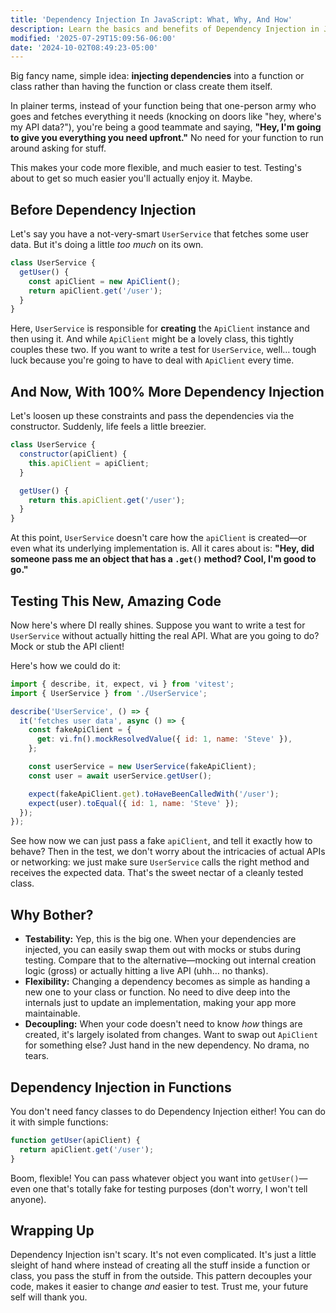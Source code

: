 ```yaml
---
title: 'Dependency Injection In JavaScript: What, Why, And How'
description: Learn the basics and benefits of Dependency Injection in JavaScript.
modified: '2025-07-29T15:09:56-06:00'
date: '2024-10-02T08:49:23-05:00'
---
```


Big fancy name, simple idea: **injecting dependencies** into a function or class rather than having the function or class create them itself.

In plainer terms, instead of your function being that one-person army who goes and fetches everything it needs (knocking on doors like "hey, where's my API data?"), you're being a good teammate and saying, **"Hey, I'm going to give you everything you need upfront."** No need for your function to run around asking for stuff.

This makes your code more flexible, and much easier to test. Testing's about to get so much easier you'll actually enjoy it. Maybe.

## Before Dependency Injection

Let's say you have a not-very-smart `UserService` that fetches some user data. But it's doing a little _too much_ on its own.

```javascript
class UserService {
  getUser() {
    const apiClient = new ApiClient();
    return apiClient.get('/user');
  }
}
```

Here, `UserService` is responsible for **creating** the `ApiClient` instance and then using it. And while `ApiClient` might be a lovely class, this tightly couples these two. If you want to write a test for `UserService`, well… tough luck because you're going to have to deal with `ApiClient` every time.

## And Now, With 100% More Dependency Injection

Let's loosen up these constraints and pass the dependencies via the constructor. Suddenly, life feels a little breezier.

```javascript
class UserService {
  constructor(apiClient) {
    this.apiClient = apiClient;
  }

  getUser() {
    return this.apiClient.get('/user');
  }
}
```

At this point, `UserService` doesn't care how the `apiClient` is created—or even what its underlying implementation is. All it cares about is: **"Hey, did someone pass me an object that has a `.get()` method? Cool, I'm good to go."**

## Testing This New, Amazing Code

Now here's where DI really shines. Suppose you want to write a test for `UserService` without actually hitting the real API. What are you going to do? Mock or stub the API client!

Here's how we could do it:

```javascript
import { describe, it, expect, vi } from 'vitest';
import { UserService } from './UserService';

describe('UserService', () => {
  it('fetches user data', async () => {
    const fakeApiClient = {
      get: vi.fn().mockResolvedValue({ id: 1, name: 'Steve' }),
    };

    const userService = new UserService(fakeApiClient);
    const user = await userService.getUser();

    expect(fakeApiClient.get).toHaveBeenCalledWith('/user');
    expect(user).toEqual({ id: 1, name: 'Steve' });
  });
});
```

See how now we can just pass a fake `apiClient`, and tell it exactly how to behave? Then in the test, we don't worry about the intricacies of actual APIs or networking: we just make sure `UserService` calls the right method and receives the expected data. That's the sweet nectar of a cleanly tested class.

## Why Bother?

- **Testability:** Yep, this is the big one. When your dependencies are injected, you can easily swap them out with mocks or stubs during testing. Compare that to the alternative—mocking out internal creation logic (gross) or actually hitting a live API (uhh… no thanks).
- **Flexibility:** Changing a dependency becomes as simple as handing a new one to your class or function. No need to dive deep into the internals just to update an implementation, making your app more maintainable.
- **Decoupling:** When your code doesn't need to know _how_ things are created, it's largely isolated from changes. Want to swap out `ApiClient` for something else? Just hand in the new dependency. No drama, no tears.

## Dependency Injection in Functions

You don't need fancy classes to do Dependency Injection either! You can do it with simple functions:

```javascript
function getUser(apiClient) {
  return apiClient.get('/user');
}
```

Boom, flexible! You can pass whatever object you want into `getUser()`—even one that's totally fake for testing purposes (don't worry, I won't tell anyone).

## Wrapping Up

Dependency Injection isn't scary. It's not even complicated. It's just a little sleight of hand where instead of creating all the stuff inside a function or class, you pass the stuff in from the outside. This pattern decouples your code, makes it easier to change _and_ easier to test. Trust me, your future self will thank you.
